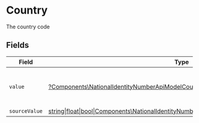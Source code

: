 # Country

The country code


## Fields

| Field                                                                                                                                                                    | Type                                                                                                                                                                     | Required                                                                                                                                                                 | Description                                                                                                                                                              | Example                                                                                                                                                                  |
| ------------------------------------------------------------------------------------------------------------------------------------------------------------------------ | ------------------------------------------------------------------------------------------------------------------------------------------------------------------------ | ------------------------------------------------------------------------------------------------------------------------------------------------------------------------ | ------------------------------------------------------------------------------------------------------------------------------------------------------------------------ | ------------------------------------------------------------------------------------------------------------------------------------------------------------------------ |
| `value`                                                                                                                                                                  | [?Components\NationalIdentityNumberApiModelCountryValue](../../Models/Components/NationalIdentityNumberApiModelCountryValue.md)                                          | :heavy_minus_sign:                                                                                                                                                       | The ISO3166-1 Alpha2 Code of the Country                                                                                                                                 | US                                                                                                                                                                       |
| `sourceValue`                                                                                                                                                            | [string\|float\|bool\|Components\NationalIdentityNumberApiModelSourceValueCountry4\|array\|null](../../Models/Components/NationalIdentityNumberApiModelCountrySourceValue.md) | :heavy_minus_sign:                                                                                                                                                       | N/A                                                                                                                                                                      |                                                                                                                                                                          |
